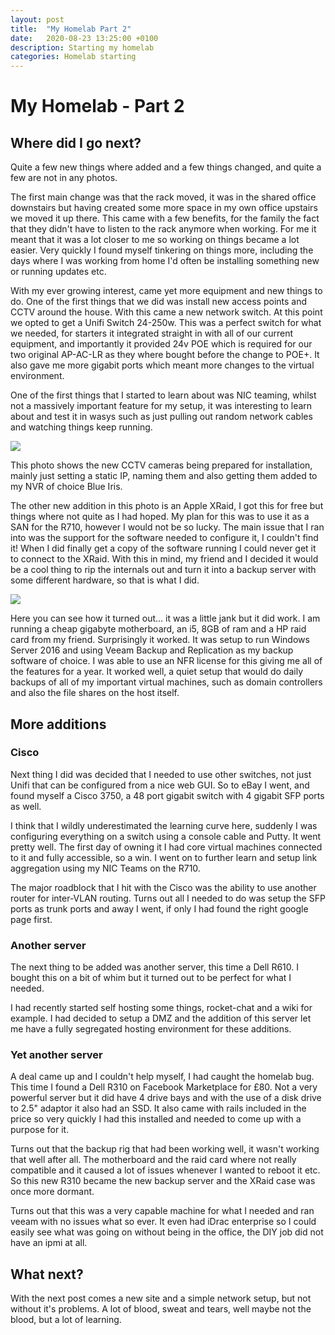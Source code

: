 ```yaml
---
layout: post
title:  "My Homelab Part 2"
date:   2020-08-23 13:25:00 +0100
description: Starting my homelab
categories: Homelab starting 
---
```


# My Homelab - Part 2

## Where did I go next?
Quite a few new things where added and a few things changed, and quite a few are not in any photos.

The first main change was that the rack moved, it was in the shared office downstairs but having created some more space in my own office upstairs we moved it up there. This came with a few benefits, for the family the fact that they didn't have to listen to the rack anymore when working. For me it meant that it was a lot closer to me so working on things became a lot easier. Very quickly I found myself tinkering on things more, including the days where I was working from home I'd often be installing something new or running updates etc.

With my ever growing interest, came yet more equipment and new things to do. One of the first things that we did was install new access points and CCTV around the house. With this came a new network switch. At this point we opted to get a Unifi Switch 24-250w. This was a perfect switch for what we needed, for starters it integrated straight in with all of our current equipment, and importantly it provided 24v POE which is required for our two original AP-AC-LR as they where bought before the change to POE+. It also gave me more gigabit ports which meant more changes to the virtual environment.

One of the first things that I started to learn about was NIC teaming, whilst not a massively important feature for my setup, it was interesting to learn about and test it in wasys such as just pulling out random network cables and watching things keep running.

![]({{site.url}}/assets/OfficeRack.jpg)

This photo shows the new CCTV cameras being prepared for installation, mainly just setting a static IP, naming them and also getting them added to my NVR of choice Blue Iris.

The other new addition in this photo is an Apple XRaid, I got this for free but things where not quite as I had hoped. My plan for this was to use it as a SAN for the R710, however I would not be so lucky. The main issue that I ran into was the support for the software needed to configure it, I couldn't find it! When I did finally get a copy of the software running I could never get it to connect to the XRaid. With this in mind, my friend and I decided it would be a cool thing to rip the internals out and turn it into a backup server with some different hardware, so that is what I did. 

![]({{site.url}}/assets/BackupRig.jpg)

Here you can see how it turned out... it was a little jank but it did work. I am running a cheap gigabyte motherboard, an i5, 8GB of ram and a HP raid card from my friend. Surprisingly it worked. It was setup to run Windows Server 2016 and using Veeam Backup and Replication as my backup software of choice. I was able to use an NFR license for this giving me all of the features for a year. It worked well, a quiet setup that would do daily backups of all of my important virtual machines, such as domain controllers and also the file shares on the host itself.

## More additions
### Cisco
Next thing I did was decided that I needed to use other switches, not just Unifi that can be configured from a nice web GUI. So to eBay I went, and found myself a Cisco 3750, a 48 port gigabit switch with 4 gigabit SFP ports as well.

I think that I wildly underestimated the learning curve here, suddenly I was configuring everything on a switch using a console cable and Putty. It went pretty well. The first day of owning it I had core virtual machines connected to it and fully accessible, so a win. I went on to further learn and setup link aggregation using my NIC Teams on the R710. 

The major roadblock that I hit with the Cisco was the ability to use another router for inter-VLAN routing. Turns out all I needed to do was setup the SFP ports as trunk ports and away I went, if only I had found the right google page first. 

### Another server
The next thing to be added was another server, this time a Dell R610. I bought this on a bit of whim but it turned out to be perfect for what I needed. 

I had recently started self hosting some things, rocket-chat and a wiki for example. I had decided to setup a DMZ and the addition of this server let me have a fully segregated hosting environment for these additions. 

### Yet another server
A deal came up and I couldn't help myself, I had caught the homelab bug. This time I found a Dell R310 on Facebook Marketplace for £80. Not a very powerful server but it did have 4 drive bays and with the use of a disk drive to 2.5" adaptor it also had an SSD. It also came with rails included in the price so very quickly I had this installed and needed to come up with a purpose for it.

Turns out that the backup rig that had been working well, it wasn't working that well after all. The motherboard and the raid card where not really compatible and it caused a lot of issues whenever I wanted to reboot it etc. So this new R310 became the new backup server and the XRaid case was once more dormant. 

Turns out that this was a very capable machine for what I needed and ran veeam with no issues what so ever. It even had iDrac enterprise so I could easily see what was going on without being in the office, the DIY job did not have an ipmi at all. 

## What next?
With the next post comes a new site and a simple network setup, but not without it's problems. A lot of blood, sweat and tears, well maybe not the blood, but a lot of learning.